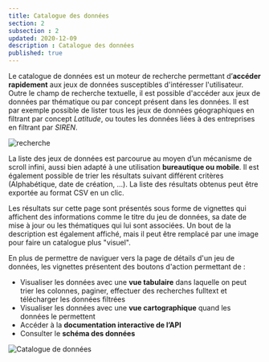 ```yaml
---
title: Catalogue des données
section: 2
subsection : 2
updated: 2020-12-09
description : Catalogue des données
published: true
---
```


Le catalogue de données est un moteur de recherche permettant d’**accéder rapidement** aux jeux de données susceptibles d'intéresser l'utilisateur. Outre le champ de recherche textuelle, il est possible d'accéder aux jeux de données par thématique ou par concept présent dans les données. Il est par exemple possible de lister tous les jeux de données géographiques en filtrant par concept *Latitude*, ou toutes les données liées à des entreprises en filtrant par *SIREN*.

![recherche](./images/functional-presentation/search.jpg)

La liste des jeux de données est parcourue au moyen d’un mécanisme de scroll infini, aussi bien adapté à une utilisation **bureautique ou mobile**. Il est également possible de trier les résultats suivant différent critères (Alphabétique, date de création, ...). La liste des résultats obtenus peut être exportée au format CSV en un clic.

Les résultats sur cette page sont présentés sous forme de vignettes qui affichent des informations comme le titre du jeu de données, sa date de mise à jour ou les thématiques qui lui sont associées. Un bout de la description est également affiché, mais il peut être remplacé par une image pour faire un catalogue plus "visuel".

En plus de permettre de naviguer vers la page de détails d'un jeu de données, les vignettes présentent des boutons d'action permettant de :
* Visualiser les données avec une **vue tabulaire** dans laquelle on peut trier les colonnes, paginer, effectuer des recherches fulltext et télécharger les données filtrées
* Visualiser les données avec une **vue cartographique** quand les données le permettent
* Accéder à la **documentation interactive de l’API**
* Consulter le **schéma des données**
<p></p>

![Catalogue de données](./images/functional-presentation/home-dataset.jpg)
